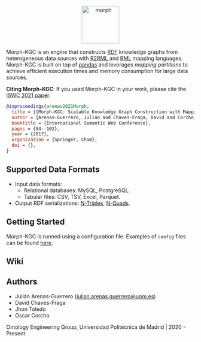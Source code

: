 <p align="center">
<img src="https://github.com/oeg-upm/morph-website/blob/master/morph-group/src/assets/logo.png" height="100" alt="morph">
</p>

Morph-KGC is an engine that constructs [RDF](https://www.w3.org/TR/rdf11-concepts/) knowledge graphs from heterogeneous data sources with [R2RML](https://www.w3.org/TR/r2rml/) and [RML](https://rml.io/specs/rml/) mapping languages. Morph-KGC is built on top of [pandas](https://pandas.pydata.org/) and leverages *mapping partitions* to achieve efficient execution times and memory consumption for large data sources.

**Citing Morph-KGC**: If you used Morph-KGC in your work, please cite the [ISWC 2021 paper]():

```bib
@inproceedings{arenas2021Morph,
  title = {{Morph-KGC: Scalable Knowledge Graph Construction with Mapping Partitions}},
  author = {Arenas-Guerrero, Julián and Chaves-Fraga, David and Corcho, Oscar},
  booktitle = {International Semantic Web Conference},
  pages = {94--102},
  year = {2017},
  organization = {Springer, Cham},
  doi = {},
}
```

## Supported Data Formats

- Input data formats:
  - Relational databases: MySQL, PostgreSQL.
  - Tabular files: CSV, TSV, Excel, Parquet.
- Output RDF serializations: [N-Triples](https://www.w3.org/TR/n-triples/), [N-Quads](https://www.w3.org/TR/n-quads/).

## Getting Started

Morph-KGC is runned using a configuration file. Examples of `config` files can be found [here](https://github.com/oeg-upm/Morph-KGC/tree/main/examples).

## Wiki

## Authors

- Julián Arenas-Guerrero (julian.arenas.guerrero@upm.es)
- David Chaves-Fraga
- Jhon Toledo
- Oscar Corcho

Ontology Engineering Group, Universidad Politécnica de Madrid | 2020 - Present
